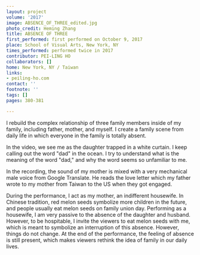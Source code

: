 ```yaml
---
layout: project
volume: '2017'
image: ABSENCE_OF_THREE_edited.jpg
photo_credit: Heming Zhang
title: ABSENCE OF THREE
first_performed: first performed on October 9, 2017
place: School of Visual Arts, New York, NY
times_performed: performed twice in 2017
contributor: PEI-LING HO
collaborators: []
home: New York, NY / Taiwan
links:
- peiling-ho.com
contact: ''
footnote: ''
tags: []
pages: 380-381

---
```


I rebuild the complex relationship of three family members inside of my family, including father, mother, and myself. I create a family scene from daily life in which everyone in the family is totally absent.

In the video, we see me as the daughter trapped in a white curtain. I keep calling out the word "dad" in the ocean. I try to understand what is the meaning of the word "dad," and why the word seems so unfamiliar to me.

In the recording, the sound of my mother is mixed with a very mechanical male voice from Google Translate. He reads the love letter which my father wrote to my mother from Taiwan to the US when they got engaged.

During the performance, I act as my mother, an indifferent housewife. In Chinese tradition, red melon seeds symbolize more children in the future, and people usually eat melon seeds on family union day. Performing as a housewife, I am very passive to the absence of the daughter and husband. However, to be hospitable, I invite the viewers to eat melon seeds with me, which is meant to symbolize an interruption of this absence. However, things do not change. At the end of the performance, the feeling of absence is still present, which makes viewers rethink the idea of family in our daily lives.

